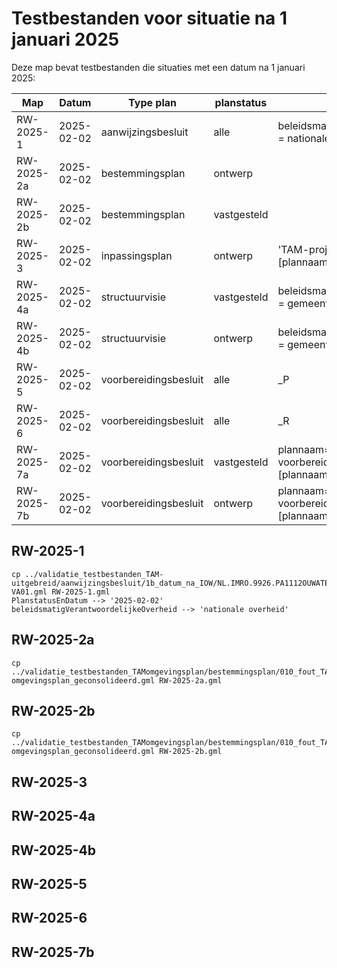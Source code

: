 # Testbestanden voor situatie na 1 januari 2025

Deze map bevat testbestanden die situaties met een datum na 1 januari 2025:

| Map        | Datum      | Type plan             | planstatus  | eigenschappen                                              | BG        | resultaaat |
| ---------- | ---------- | --------------------- | ----------- | ---------------------------------------------------------- | --------- | ---------- |
| RW-2025-1  | 2025-02-02 | aanwijzingsbesluit    | alle        | beleidsmatigVerantwoordelijkeOverheid = nationale overheid | Rijk      | blokkeren  |
| RW-2025-2a | 2025-02-02 | bestemmingsplan       | ontwerp     |                                                            | Gemeente  | blokkeren  |
| RW-2025-2b | 2025-02-02 | bestemmingsplan       | vastgesteld |                                                            | Gemeente  | OK         |
| RW-2025-3  | 2025-02-02 | inpassingsplan        | ontwerp     | 'TAM-projectbesluit[spatie][plannaam]'                     | Rijk      | blokkeren  |
| RW-2025-4a | 2025-02-02 | structuurvisie        | vastgesteld | beleidsmatigVerantwoordelijkeOverheid = gemeente           | Gemeente  | OK         |
| RW-2025-4b | 2025-02-02 | structuurvisie        | ontwerp     | beleidsmatigVerantwoordelijkeOverheid = gemeente           | Gemeente  | blokkeren  |
| RW-2025-5  | 2025-02-02 | voorbereidingsbesluit | alle        | \_P                                                        | Provincie | blokkeren  |
| RW-2025-6  | 2025-02-02 | voorbereidingsbesluit | alle        | \_R                                                        | Rijk      | blokkeren  |
| RW-2025-7a | 2025-02-02 | voorbereidingsbesluit | vastgesteld | plannaam= 'TAM-voorbereidingsbesluit[spatie][plannaam]'    | Gemeente  | OK         |
| RW-2025-7b | 2025-02-02 | voorbereidingsbesluit | ontwerp     | plannaam= 'TAM-voorbereidingsbesluit[spatie][plannaam]'    | Gemeente  | blokkeren  |

## RW-2025-1

```shell
cp ../validatie_testbestanden_TAM-uitgebreid/aanwijzingsbesluit/1b_datum_na_IOW/NL.IMRO.9926.PA1112OUWATERLG-VA01.gml RW-2025-1.gml
PlanstatusEnDatum --> '2025-02-02'
beleidsmatigVerantwoordelijkeOverheid --> 'nationale overheid'
```

## RW-2025-2a

```shell
cp ../validatie_testbestanden_TAMomgevingsplan/bestemmingsplan/010_fout_TAM-omgevingsplan_geconsolideerd.gml RW-2025-2a.gml
```

## RW-2025-2b

```shell
cp ../validatie_testbestanden_TAMomgevingsplan/bestemmingsplan/010_fout_TAM-omgevingsplan_geconsolideerd.gml RW-2025-2b.gml
```
## RW-2025-3  

## RW-2025-4a

## RW-2025-4b

## RW-2025-5  

## RW-2025-6  

## RW-2025-7b







